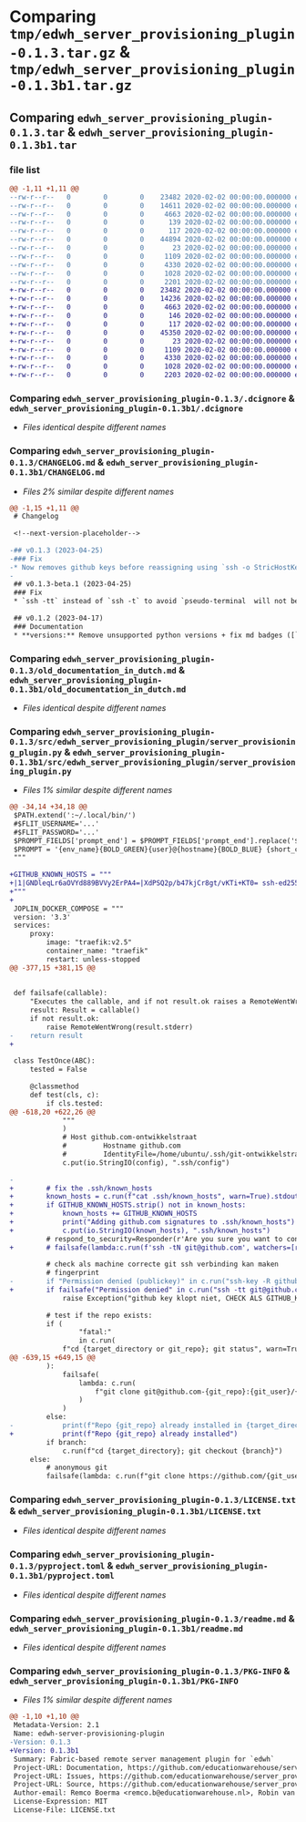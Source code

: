 # Comparing `tmp/edwh_server_provisioning_plugin-0.1.3.tar.gz` & `tmp/edwh_server_provisioning_plugin-0.1.3b1.tar.gz`

## Comparing `edwh_server_provisioning_plugin-0.1.3.tar` & `edwh_server_provisioning_plugin-0.1.3b1.tar`

### file list

```diff
@@ -1,11 +1,11 @@
--rw-r--r--   0        0        0    23482 2020-02-02 00:00:00.000000 edwh_server_provisioning_plugin-0.1.3/.dcignore
--rw-r--r--   0        0        0    14611 2020-02-02 00:00:00.000000 edwh_server_provisioning_plugin-0.1.3/CHANGELOG.md
--rw-r--r--   0        0        0     4663 2020-02-02 00:00:00.000000 edwh_server_provisioning_plugin-0.1.3/old_documentation_in_dutch.md
--rw-r--r--   0        0        0      139 2020-02-02 00:00:00.000000 edwh_server_provisioning_plugin-0.1.3/src/edwh_server_provisioning_plugin/__about__.py
--rw-r--r--   0        0        0      117 2020-02-02 00:00:00.000000 edwh_server_provisioning_plugin-0.1.3/src/edwh_server_provisioning_plugin/__init__.py
--rw-r--r--   0        0        0    44894 2020-02-02 00:00:00.000000 edwh_server_provisioning_plugin-0.1.3/src/edwh_server_provisioning_plugin/server_provisioning_plugin.py
--rw-r--r--   0        0        0       23 2020-02-02 00:00:00.000000 edwh_server_provisioning_plugin-0.1.3/.gitignore
--rw-r--r--   0        0        0     1109 2020-02-02 00:00:00.000000 edwh_server_provisioning_plugin-0.1.3/LICENSE.txt
--rw-r--r--   0        0        0     4330 2020-02-02 00:00:00.000000 edwh_server_provisioning_plugin-0.1.3/pyproject.toml
--rw-r--r--   0        0        0     1028 2020-02-02 00:00:00.000000 edwh_server_provisioning_plugin-0.1.3/readme.md
--rw-r--r--   0        0        0     2201 2020-02-02 00:00:00.000000 edwh_server_provisioning_plugin-0.1.3/PKG-INFO
+-rw-r--r--   0        0        0    23482 2020-02-02 00:00:00.000000 edwh_server_provisioning_plugin-0.1.3b1/.dcignore
+-rw-r--r--   0        0        0    14236 2020-02-02 00:00:00.000000 edwh_server_provisioning_plugin-0.1.3b1/CHANGELOG.md
+-rw-r--r--   0        0        0     4663 2020-02-02 00:00:00.000000 edwh_server_provisioning_plugin-0.1.3b1/old_documentation_in_dutch.md
+-rw-r--r--   0        0        0      146 2020-02-02 00:00:00.000000 edwh_server_provisioning_plugin-0.1.3b1/src/edwh_server_provisioning_plugin/__about__.py
+-rw-r--r--   0        0        0      117 2020-02-02 00:00:00.000000 edwh_server_provisioning_plugin-0.1.3b1/src/edwh_server_provisioning_plugin/__init__.py
+-rw-r--r--   0        0        0    45350 2020-02-02 00:00:00.000000 edwh_server_provisioning_plugin-0.1.3b1/src/edwh_server_provisioning_plugin/server_provisioning_plugin.py
+-rw-r--r--   0        0        0       23 2020-02-02 00:00:00.000000 edwh_server_provisioning_plugin-0.1.3b1/.gitignore
+-rw-r--r--   0        0        0     1109 2020-02-02 00:00:00.000000 edwh_server_provisioning_plugin-0.1.3b1/LICENSE.txt
+-rw-r--r--   0        0        0     4330 2020-02-02 00:00:00.000000 edwh_server_provisioning_plugin-0.1.3b1/pyproject.toml
+-rw-r--r--   0        0        0     1028 2020-02-02 00:00:00.000000 edwh_server_provisioning_plugin-0.1.3b1/readme.md
+-rw-r--r--   0        0        0     2203 2020-02-02 00:00:00.000000 edwh_server_provisioning_plugin-0.1.3b1/PKG-INFO
```

### Comparing `edwh_server_provisioning_plugin-0.1.3/.dcignore` & `edwh_server_provisioning_plugin-0.1.3b1/.dcignore`

 * *Files identical despite different names*

### Comparing `edwh_server_provisioning_plugin-0.1.3/CHANGELOG.md` & `edwh_server_provisioning_plugin-0.1.3b1/CHANGELOG.md`

 * *Files 2% similar despite different names*

```diff
@@ -1,15 +1,11 @@
 # Changelog
 
 <!--next-version-placeholder-->
 
-## v0.1.3 (2023-04-25)
-### Fix
-* Now removes github keys before reassigning using `ssh -o StricHostKeyChecking=accept-new` to flush the old one and insert a new one. Also adds a better warning when installing a repo inside a git-repo (which you can't). ([`5402e03`](https://github.com/educationwarehouse/server_provisioning/commit/5402e0322301380dbd9e9abcdfe99457c7b4d288))
-
 ## v0.1.3-beta.1 (2023-04-25)
 ### Fix
 * `ssh -tt` instead of `ssh -t` to avoid `pseudo-terminal  will not be allocated because stdin is not a terminal` ([`fa18bd9`](https://github.com/educationwarehouse/server_provisioning/commit/fa18bd980763790df7ef3a34c4193d1b171189a2))
 
 ## v0.1.2 (2023-04-17)
 ### Documentation
 * **versions:** Remove unsupported python versions + fix md badges ([`d696150`](https://github.com/educationwarehouse/server_provisioning/commit/d696150b974bb8e37faf08ebcbc9d524d3d29586))
```

### Comparing `edwh_server_provisioning_plugin-0.1.3/old_documentation_in_dutch.md` & `edwh_server_provisioning_plugin-0.1.3b1/old_documentation_in_dutch.md`

 * *Files identical despite different names*

### Comparing `edwh_server_provisioning_plugin-0.1.3/src/edwh_server_provisioning_plugin/server_provisioning_plugin.py` & `edwh_server_provisioning_plugin-0.1.3b1/src/edwh_server_provisioning_plugin/server_provisioning_plugin.py`

 * *Files 1% similar despite different names*

```diff
@@ -34,14 +34,18 @@
 $PATH.extend(':~/.local/bin/')
 #$FLIT_USERNAME='...'
 #$FLIT_PASSWORD='...'
 $PROMPT_FIELDS['prompt_end'] = $PROMPT_FIELDS['prompt_end'].replace('$', '{WHITE}@')
 $PROMPT = '{env_name}{BOLD_GREEN}{user}@{hostname}{BOLD_BLUE} {short_cwd}{branch_color}{curr_branch: {}}{NO_COLOR} {BOLD_BLUE}{prompt_end}{NO_COLOR} '
 """
 
+GITHUB_KNOWN_HOSTS = """
+|1|GNDleqLr6aOVYd889BVVy2ErPA4=|XdPSQ2p/b47kjCr8gt/vKTi+KT0= ssh-ed25519 AAAAC3NzaC1lZDI1NTE5AAAAIOMqqnkVzrm0SdG6UOoqKLsabgH5C9okWi0dh2l9GKJl
+"""
+
 JOPLIN_DOCKER_COMPOSE = """
 version: '3.3'
 services:
     proxy:
         image: "traefik:v2.5"
         container_name: "traefik"
         restart: unless-stopped
@@ -377,15 +381,15 @@
 
 
 def failsafe(callable):
     "Executes the callable, and if not result.ok raises a RemoteWentWrong exception."
     result: Result = callable()
     if not result.ok:
         raise RemoteWentWrong(result.stderr)
-    return result
+
 
 class TestOnce(ABC):
     tested = False
 
     @classmethod
     def test(cls, c):
         if cls.tested:
@@ -618,20 +622,26 @@
             """
             )
             # Host github.com-ontwikkelstraat
             #         Hostname github.com
             #         IdentityFile=/home/ubuntu/.ssh/git-ontwikkelstraat.id_rsa
             c.put(io.StringIO(config), ".ssh/config")
 
-
+        # fix the .ssh/known_hosts
+        known_hosts = c.run(f"cat .ssh/known_hosts", warn=True).stdout
+        if GITHUB_KNOWN_HOSTS.strip() not in known_hosts:
+            known_hosts += GITHUB_KNOWN_HOSTS
+            print("Adding github.com signatures to .ssh/known_hosts")
+            c.put(io.StringIO(known_hosts), ".ssh/known_hosts")
         # respond_to_security=Responder(r'Are you sure you want to continue connecting \(yes/no/\[fingerprint\]\)\?.*','yes\n')
+        # failsafe(lambda:c.run(f'ssh -tN git@github.com', watchers=[respond_to_security]))
 
         # check als machine correcte git ssh verbinding kan maken
         # fingerprint
-        if "Permission denied (publickey)" in c.run("ssh-key -R github.com && ssh -tt -o StrictHostKeyChecking=accept-new git@github.com", hide=True, warn=True).stderr:
+        if failsafe("Permission denied" in c.run("ssh -tt git@github.com", hide=True)).stderr:
             raise Exception("github key klopt niet, CHECK ALS GITHUB_KNOWN_HOSTS KEY KLOPT IN DE server_provisioning_plugin.py")
 
         # test if the repo exists:
         if (
                 "fatal:"
                 in c.run(
             f"cd {target_directory or git_repo}; git status", warn=True, hide=True
@@ -639,15 +649,15 @@
         ):
             failsafe(
                 lambda: c.run(
                     f"git clone git@github.com-{git_repo}:{git_user}/{git_repo} {target_directory}"
                 )
             )
         else:
-            print(f"Repo {git_repo} already installed in {target_directory}, or a git repository exists higher-up")
+            print(f"Repo {git_repo} already installed")
         if branch:
             c.run(f"cd {target_directory}; git checkout {branch}")
     else:
         # anonymous git
         failsafe(lambda: c.run(f"git clone https://github.com/{git_user}/{git_repo}"))
```

### Comparing `edwh_server_provisioning_plugin-0.1.3/LICENSE.txt` & `edwh_server_provisioning_plugin-0.1.3b1/LICENSE.txt`

 * *Files identical despite different names*

### Comparing `edwh_server_provisioning_plugin-0.1.3/pyproject.toml` & `edwh_server_provisioning_plugin-0.1.3b1/pyproject.toml`

 * *Files identical despite different names*

### Comparing `edwh_server_provisioning_plugin-0.1.3/readme.md` & `edwh_server_provisioning_plugin-0.1.3b1/readme.md`

 * *Files identical despite different names*

### Comparing `edwh_server_provisioning_plugin-0.1.3/PKG-INFO` & `edwh_server_provisioning_plugin-0.1.3b1/PKG-INFO`

 * *Files 1% similar despite different names*

```diff
@@ -1,10 +1,10 @@
 Metadata-Version: 2.1
 Name: edwh-server-provisioning-plugin
-Version: 0.1.3
+Version: 0.1.3b1
 Summary: Fabric-based remote server management plugin for `edwh`
 Project-URL: Documentation, https://github.com/educationwarehouse/server_provisioning#readme
 Project-URL: Issues, https://github.com/educationwarehouse/server_provisioning/issues
 Project-URL: Source, https://github.com/educationwarehouse/server_provisioning
 Author-email: Remco Boerma <remco.b@educationwarehouse.nl>, Robin van der Noord <robin.vdn@educationwarehouse.nl>
 License-Expression: MIT
 License-File: LICENSE.txt
```

